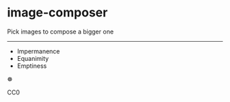 # image-composer
Pick images to compose a bigger one

---

- Impermanence
- Equanimity
- Emptiness

☸️

CC0
